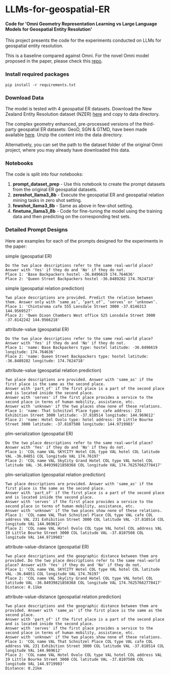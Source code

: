 # LLMs-for-geospatial-ER
#### Code for 'Omni Geometry Representation Learning vs Large Language Models for Geospatial Entity Resolution'

This project presents the code for the experiments conducted on LLMs for geospatial entity resolution.

This is a baseline compared against Omni. For the novel Omni model proposed in the paper, please check this [repo](https://github.com/Kalana777/Omni).


### Install required packages
```
pip install -r requirements.txt
```

### Download Data
The model is tested with 4 geospatial ER datasets. Download the New Zealand Entity Resolution dataset (NZER) 
[here](https://figshare.com/s/e0e0481d62a3e411178b) and copy to data directory. 


The complex geometry enhanced, pre-processed versions of the third-party geospatial ER datasets: GeoD, SGN & GTMD, have 
been made available [here](https://figshare.com/s/7858aa81a88b2347d09d). Unzip the content into the data directory.

Alternatively, you can set the path to the dataset folder of the original Omni project, where you may already have downloaded this data. 


### Notebooks

The code is split into four notebooks:

1. **prompt_dataset_prep** - Use this notebook to create the prompt datasets from the original ER geospatial datasets.
2. **zeroshot_llama3_8b** - Execute the geospatial ER and geospatial relation mining tasks in zero shot setting.
3. **fewshot_llama3_8b** - Same as above in few-shot setting.
4. **finetune_llama3_8b** - Code for fine-tuning the model using the training data and then predicting on the corresponding test sets. 



### Detailed Prompt Designs

Here are examples for each of the prompts designed for the experiments in the paper:

simple (geospatial ER)

```
Do the two place descriptions refer to the same real-world place? Answer with 'Yes' if they do and 'No' if they do not.
Place 1: 'Base Backpackers hostel -36.8496619 174.764636'
Place 2: 'Queen Street Backpackers hostel -36.8489282 174.7624718'
```

simple (geospatial relation prediction)

```
Two place descriptions are provided. Predict the relation between them. Answer only with ‘same_as’, ‘part_of’, ‘serves’ or ‘unknown’.
Place 1: 'Chintaroma cafe 555 Lonsdale Street 3000 -37.8146313 144.9569527'
Place 2: 'Owen Dixon Chambers West office 525 Lonsdale Street 3000 -37.8142242 144.9566218'
```

attribute-value (geospatial ER)

```
Do the two place descriptions refer to the same real-world place? Answer with 'Yes' if they do and 'No' if they do not.
Place 1: 'name: Base Backpackers type: hostel latitude: -36.8496619 longitude: 174.764636'
Place 2: 'name: Queen Street Backpackers type: hostel latitude: -36.8489282 longitude: 174.7624718'
```

attribute-value (geospatial relation prediction)
```
Two place descriptions are provided. Answer with 'same_as' if the first place is the same as the second place. 
Answer with 'part_of' if the first place is a part of the second place and is located inside the second place. 
Answer with 'serves' if the first place provides a service to the second place in terms of human mobility, assistance, etc. 
Answer with 'unknown' if the two places show none of these relations.
Place 1: 'name: That Schnitzel Place type: cafe address: 231 Exhibition Street 3000 latitude: -37.810514 longitude: 144.969612'
Place 2: 'name: Hotel Ovolo type: hotel address: 19 Little Bourke Street 3000 latitude: -37.8107508 longitude: 144.9719983'
```

plm-serialization (geospatial ER)

```
Do the two place descriptions refer to the same real-world place? Answer with 'Yes' if they do and 'No' if they do not.
Place 1: 'COL name VAL SKYCITY Hotel COL type VAL hotel COL latitude VAL -36.84851 COL longitude VAL 174.76197'
Place 2: 'COL name VAL SkyCity Grand Hotel COL type VAL hotel COL latitude VAL -36.84939821850368 COL longitude VAL 174.76257662778417'
```

plm-serialization (geospatial relation prediction)
```
Two place descriptions are provided. Answer with 'same_as' if the first place is the same as the second place. 
Answer with 'part_of' if the first place is a part of the second place and is located inside the second place. 
Answer with 'serves' if the first place provides a service to the second place in terms of human mobility, assistance, etc. 
Answer with 'unknown' if the two places show none of these relations.
Place 1: 'COL name VAL That Schnitzel Place COL type VAL cafe COL address VAL 231 Exhibition Street 3000 COL latitude VAL -37.810514 COL longitude VAL 144.969612'
Place 2: 'COL name VAL Hotel Ovolo COL type VAL hotel COL address VAL 19 Little Bourke Street 3000 COL latitude VAL -37.8107508 COL longitude VAL 144.9719983'
```

attribute-value-distance (geospatial ER)

```
Two place descriptions and the geographic distance between them are provided. Do the two place descriptions refer to the same real-world place? Answer with 'Yes' if they do and 'No' if they do not.
Place 1: 'COL name VAL SKYCITY Hotel COL type VAL hotel COL latitude VAL -36.84851 COL longitude VAL 174.76197'
Place 2: 'COL name VAL SkyCity Grand Hotel COL type VAL hotel COL latitude VAL -36.84939821850368 COL longitude VAL 174.76257662778417'
Distance: 0.11km
```

attribute-value-distance (geospatial relation prediction)
```
Two place descriptions and the geographic distance between them are provided. Answer with 'same_as' if the first place is the same as the second place. 
Answer with 'part_of' if the first place is a part of the second place and is located inside the second place. 
Answer with 'serves' if the first place provides a service to the second place in terms of human mobility, assistance, etc. 
Answer with 'unknown' if the two places show none of these relations.
Place 1: 'COL name VAL That Schnitzel Place COL type VAL cafe COL address VAL 231 Exhibition Street 3000 COL latitude VAL -37.810514 COL longitude VAL 144.969612'
Place 2: 'COL name VAL Hotel Ovolo COL type VAL hotel COL address VAL 19 Little Bourke Street 3000 COL latitude VAL -37.8107508 COL longitude VAL 144.9719983'
Distance: 0.21km
```

